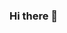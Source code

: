 ### Hi there 👋

<!--
**cat-chaser/cat-chaser** is a ✨ _special_ ✨ repository because its `README.md` (this file) appears on your GitHub profile.

Here are some ideas to get you started:

- 🔭 I’m currently working on to pursue my career in corporate world.
- 🌱 I’m currently learning JavaScript.
- 👯 I’m looking to collaborate on to our dissertation.
- 🤔 I’m looking for help with my colleagues.
- 💬 Ask me about anything and I will try to respond as long as I know the answer.
- 📫 How to reach me: email me at venturina0805@gmail.com
- 😄 Pronouns: ---
- ⚡ Fun fact: Secretly, I would love to establish a funeral business.
-->
